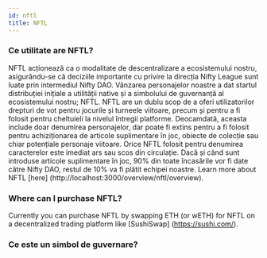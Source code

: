 ```yaml
---
id: nftl
title: NFTL
---
```


### Ce utilitate are NFTL?

NFTL acționează ca o modalitate de descentralizare a ecosistemului nostru, asigurându-se că deciziile importante cu privire la direcția Nifty League sunt luate prin intermediul Nifty DAO. Vânzarea personajelor noastre a dat startul distribuției inițiale a utilității native și a simbolului de guvernanță al ecosistemului nostru; NFTL. NFTL are un dublu scop de a oferi utilizatorilor drepturi de vot pentru jocurile și turneele viitoare, precum și pentru a fi folosit pentru cheltuieli la nivelul întregii platforme. Deocamdată, aceasta include doar denumirea personajelor, dar poate fi extins pentru a fi folosit pentru achiziționarea de articole suplimentare în joc, obiecte de colecție sau chiar potențiale personaje viitoare. Orice NFTL folosit pentru denumirea caracterelor este imediat ars sau scos din circulație. Dacă și când sunt introduse articole suplimentare în joc, 90% din toate încasările vor fi date către Nifty DAO, restul de 10% va fi plătit echipei noastre. Learn more about NFTL \[here\] (http://localhost:3000/overview/nftl/overview).

### Where can I purchase NFTL?

Currently you can purchase NFTL by swapping ETH (or wETH) for NFTL on a decentralized trading platform like \[SushiSwap\] (https://sushi.com/).

### Ce este un simbol de guvernare?
